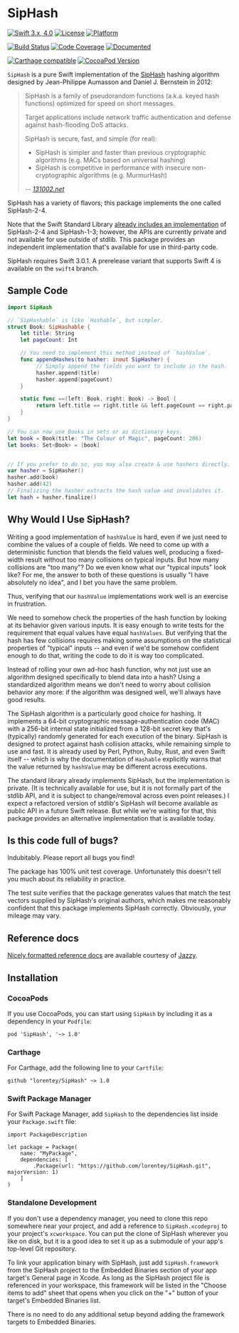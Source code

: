 # SipHash

[![Swift 3.x, 4.0](https://img.shields.io/badge/Swift-3,%204-blue.svg)](https://swift.org)
[![License](https://img.shields.io/badge/licence-MIT-blue.svg)](https://github.com/lorentey/SipHash/blob/master/LICENSE.md)
[![Platform](https://img.shields.io/badge/platforms-macOS%20∙%20iOS%20∙%20watchOS%20∙%20tvOS%20∙%20Linux-blue.svg)](https://developer.apple.com/platforms/)

[![Build Status](https://travis-ci.org/lorentey/SipHash.svg?branch=master)](https://travis-ci.org/lorentey/SipHash)
[![Code Coverage](https://codecov.io/github/lorentey/SipHash/coverage.svg?branch=master)](https://codecov.io/github/lorentey/SipHash?branch=master)
[![Documented](https://img.shields.io/cocoapods/metrics/doc-percent/SipHash.svg)](http://lorentey.github.io/SipHash)

[![Carthage compatible](https://img.shields.io/badge/Carthage-compatible-4BC51D.svg)](https://github.com/Carthage/Carthage)
[![CocoaPod Version](https://img.shields.io/cocoapods/v/SipHash.svg)](http://cocoapods.org/pods/SipHash)

`SipHash` is a pure Swift implementation of the [SipHash] hashing algorithm designed by 
Jean-Philippe Aumasson and Daniel J. Bernstein in 2012:

[SipHash]: https://131002.net/siphash

> SipHash is a family of pseudorandom functions (a.k.a. keyed hash functions) optimized for speed on short messages. 
>
> Target applications include network traffic authentication and defense against hash-flooding DoS attacks. 
>
> SipHash is secure, fast, and simple (for real):
> - SipHash is simpler and faster than previous cryptographic algorithms (e.g. MACs based on universal hashing)
> - SipHash is competitive in performance with insecure non-cryptographic algorithms (e.g. MurmurHash)
>
> -- <cite>[131002.net][SipHash]</cite>

SipHash has a variety of flavors; this package implements the one called SipHash-2-4.

Note that the Swift Standard Library [already includes an implementation][stdlib] of SipHash-2-4 and SipHash-1-3;
however, the APIs are currently private and not available for use outside of stdlib. This package provides an
independent implementation that's available for use in third-party code.

[stdlib]: https://github.com/apple/swift/blob/master/stdlib/public/core/SipHash.swift.gyb

SipHash requires Swift 3.0.1. A prerelease variant that supports Swift 4 is available on the `swift4` branch.

## Sample Code 

```swift
import SipHash

// `SipHashable` is like `Hashable`, but simpler.
struct Book: SipHashable {
    let title: String
    let pageCount: Int

    // You need to implement this method instead of `hashValue`. 
    func appendHashes(to hasher: inout SipHasher) {
         // Simply append the fields you want to include in the hash.
         hasher.append(title)
         hasher.append(pageCount)
    }

    static func ==(left: Book, right: Book) -> Bool {
         return left.title == right.title && left.pageCount == right.pageCount
    }
}

// You can now use Books in sets or as dictionary keys.
let book = Book(title: "The Colour of Magic", pageCount: 206)
let books: Set<Book> = [book]


// If you prefer to do so, you may also create & use hashers directly.
var hasher = SipHasher()
hasher.add(book)
hasher.add(42)
// Finalizing the hasher extracts the hash value and invalidates it.
let hash = hasher.finalize() 
```

## Why Would I Use SipHash?

Writing a good implementation of `hashValue` is hard, even if we just need to combine the values of a couple of fields.
We need to come up with a deterministic function that blends the field values well, producing a fixed-width
result without too many collisions on typical inputs. But how many collisions are "too many"? Do we even know what
our "typical inputs" look like? For me, the answer to both of these questions is usually "I have absolutely no idea", 
and I bet you have the same problem.

Thus, verifying that our `hashValue` implementations work well is an exercise in frustration.

We need to somehow check the properties of the hash function by looking at its behavior given various inputs.
It is easy enough to write tests for the requirement that equal values have equal `hashValues`. 
But verifying that the hash has few collisions requires making some assumptions on the 
statistical properties of "typical" inputs -- and even if we'd be somehow confident enough to do that, writing the code
to do it is way too complicated.

Instead of rolling your own ad-hoc hash function, why not just use an algorithm designed specifically to blend data 
into a hash? Using a standardized algorithm means we don't need to worry about collision behavior any more: if the 
algorithm was designed well, we'll always have good results.

The SipHash algorithm is a particularly good choice for hashing. It implements a 64-bit cryptographic 
message-authentication code (MAC) with a 256-bit internal state initialized from a 128-bit secret key that's (typically) 
randomly generated for each execution of the binary. 
SipHash is designed to protect against hash collision attacks, while remaining simple to use and fast.
It is already used by Perl, Python, Ruby, Rust, and even Swift itself -- which is why the documentation of `Hashable` 
explicitly warns that the value returned by `hashValue` may be different across executions.

The standard library already implements SipHash, but the implementation is private. (It is technically available 
for use, but it is not formally part of the stdlib API, and it is subject to change/removal across even point releases.)
I expect a refactored version of stdlib's SipHash will become available as public API in a future Swift release. 
But while we're waiting for that, this package provides an alternative implementation that is available today.

## Is this code full of bugs?

Indubitably. Please report all bugs you find!

The package has 100% unit test coverage. Unfortunately this doesn't tell you much about its reliability in practice.

The test suite verifies that the package generates values that match the test vectors supplied by SipHash's original 
authors, which makes me reasonably confident that this package implements SipHash correctly. 
Obviously, your mileage may vary.

## Reference docs

[Nicely formatted reference docs][docs] are available courtesy of [Jazzy].

[docs]: https://lorentey.github.io/SipHash/
[Jazzy]: https://github.com/realm/jazzy

## Installation

### CocoaPods

If you use CocoaPods, you can start using `SipHash` by including it as a dependency in your `Podfile`:

```
pod 'SipHash', '~> 1.0'
```

### Carthage

For Carthage, add the following line to your `Cartfile`:

```
github "lorentey/SipHash" ~> 1.0
```

### Swift Package Manager

For Swift Package Manager, add `SipHash` to the dependencies list inside your `Package.swift` file:

```
import PackageDescription

let package = Package(
    name: "MyPackage",
    dependencies: [
        .Package(url: "https://github.com/lorentey/SipHash.git", majorVersion: 1)
    ]
)
```

### Standalone Development

If you don't use a dependency manager, you need to clone this repo somewhere near your project, and add a reference to `SipHash.xcodeproj` to your project's `xcworkspace`. You can put the clone of SipHash wherever you like on disk, but it is a good idea to set it up as a submodule of your app's top-level Git repository.

To link your application binary with SipHash, just add `SipHash.framework` from the SipHash project to the Embedded Binaries section of your app target's General page in Xcode. As long as the SipHash project file is referenced in your workspace, this framework will be listed in the "Choose items to add" sheet that opens when you click on the "+" button of your target's Embedded Binaries list.

There is no need to do any additional setup beyond adding the framework targets to Embedded Binaries.

